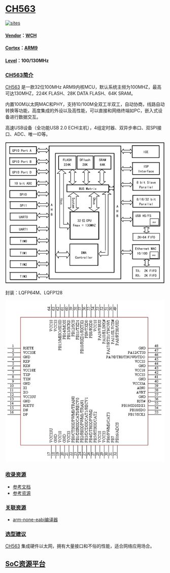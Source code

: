 ﻿# [CH563](https://github.com/sochub/CH563) 

[![sites](http://182.61.61.133/link/resources/SoC.png)](https://stop.stops.top) 

#### [Vendor](https://github.com/sochub/Vendor)：[WCH](https://github.com/sochub/WCH)
#### [Cortex](https://github.com/sochub/Cortex)：[ARM9](https://github.com/sochub/ARM)
#### [Level](https://github.com/sochub/Level)：100/130MHz 

### [CH563简介](https://github.com/sochub/CH563/wiki)

[CH563](https://github.com/sochub/CH563) 是一款32位100MHz ARM9内核MCU，默认系统主频为100MHZ，最高可达130MHZ，224K FLASH、28K DATA FLASH、64K SRAM。

内置100M以太网MAC和PHY，支持10/100M全双工半双工，自动协商，线路自动转换等功能，高度集成的外设以及高性能，可以直接和网络终端如PC，嵌入式设备进行数据交互。

高速USB设备（全功能USB 2.0 ECHI主机），4组定时器、双异步串口、双SPI接口、ADC、唯一ID等。

[![sites](docs/CH563.jpg)](http://wch.cn/download/CH563DS1_PDF.html)

封装：LQFP64M、LQFP128

[![sites](docs/CH563P.jpg)](http://wch.cn/download/CH563DS1_PDF.html)

### [收录资源](https://github.com/sochub/CH563)

* [参考文档](docs/)
* [参考资源](src/)


### [关联资源](https://github.com/sochub)

* [arm-none-eabi编译器](https://github.com/sochub/arm-none-eabi)

### [选型建议](https://github.com/sochub)

[CH563](https://github.com/sochub/CH563) 集成硬件以太网，拥有大量接口和不俗的性能，适合网络应用场合。

##  [SoC资源平台](http://www.qitas.cn)
